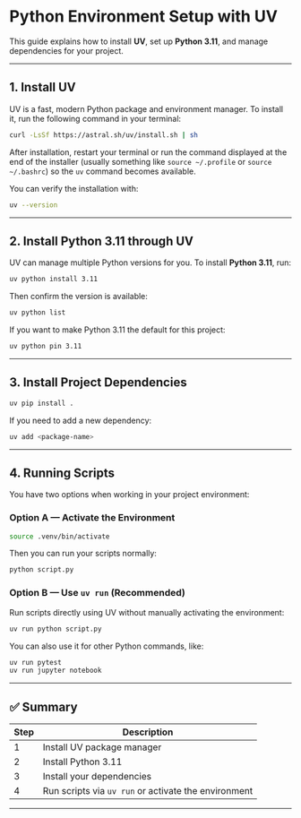 # Python Environment Setup with UV

This guide explains how to install **UV**, set up **Python 3.11**, and manage dependencies for your project.

---

## 1. Install UV

UV is a fast, modern Python package and environment manager.
To install it, run the following command in your terminal:

```bash
curl -LsSf https://astral.sh/uv/install.sh | sh
```

After installation, restart your terminal or run the command displayed at the end of the installer (usually something like `source ~/.profile` or `source ~/.bashrc`) so the `uv` command becomes available.

You can verify the installation with:

```bash
uv --version
```

---

## 2. Install Python 3.11 through UV

UV can manage multiple Python versions for you.
To install **Python 3.11**, run:

```bash
uv python install 3.11
```

Then confirm the version is available:

```bash
uv python list
```

If you want to make Python 3.11 the default for this project:

```bash
uv python pin 3.11
```

---

## 3. Install Project Dependencies

```bash
uv pip install .
```

If you need to add a new dependency:

```bash
uv add <package-name>
```

---

## 4. Running Scripts

You have two options when working in your project environment:

### Option A — Activate the Environment

```bash
source .venv/bin/activate
```

Then you can run your scripts normally:

```bash
python script.py
```

### Option B — Use `uv run` (Recommended)

Run scripts directly using UV without manually activating the environment:

```bash
uv run python script.py
```

You can also use it for other Python commands, like:

```bash
uv run pytest
uv run jupyter notebook
```

---

## ✅ Summary

| Step | Description |
|------|--------------|
| 1 | Install UV package manager |
| 2 | Install Python 3.11 |
| 3 | Install your dependencies |
| 4 | Run scripts via `uv run` or activate the environment |

---
